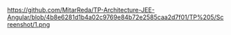 https://github.com/MitarReda/TP-Architecture-JEE-Angular/blob/4b8e6281d1b4a02c9769e84b72e2585caa2d7f01/TP%205/Screenshot/1.png
